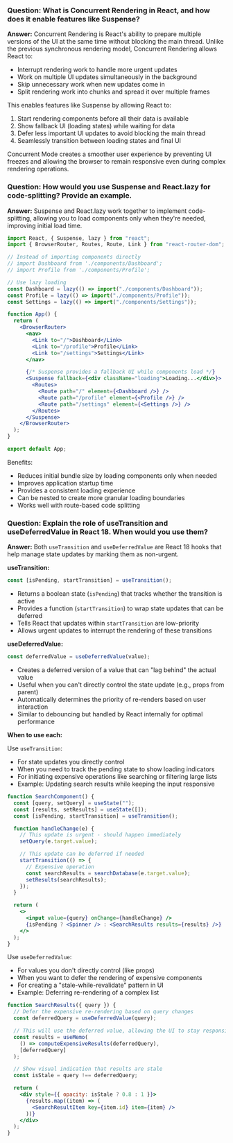 ### Question: What is Concurrent Rendering in React, and how does it enable features like Suspense?

**Answer:**
Concurrent Rendering is React's ability to prepare multiple versions of the UI at the same time without blocking the main thread. Unlike the previous synchronous rendering model, Concurrent Rendering allows React to:

- Interrupt rendering work to handle more urgent updates
- Work on multiple UI updates simultaneously in the background
- Skip unnecessary work when new updates come in
- Split rendering work into chunks and spread it over multiple frames

This enables features like Suspense by allowing React to:

1. Start rendering components before all their data is available
2. Show fallback UI (loading states) while waiting for data
3. Defer less important UI updates to avoid blocking the main thread
4. Seamlessly transition between loading states and final UI

Concurrent Mode creates a smoother user experience by preventing UI freezes and allowing the browser to remain responsive even during complex rendering operations.

### Question: How would you use Suspense and React.lazy for code-splitting? Provide an example.

**Answer:**
Suspense and React.lazy work together to implement code-splitting, allowing you to load components only when they're needed, improving initial load time.

```jsx
import React, { Suspense, lazy } from "react";
import { BrowserRouter, Routes, Route, Link } from "react-router-dom";

// Instead of importing components directly
// import Dashboard from './components/Dashboard';
// import Profile from './components/Profile';

// Use lazy loading
const Dashboard = lazy(() => import("./components/Dashboard"));
const Profile = lazy(() => import("./components/Profile"));
const Settings = lazy(() => import("./components/Settings"));

function App() {
  return (
    <BrowserRouter>
      <nav>
        <Link to="/">Dashboard</Link>
        <Link to="/profile">Profile</Link>
        <Link to="/settings">Settings</Link>
      </nav>

      {/* Suspense provides a fallback UI while components load */}
      <Suspense fallback={<div className="loading">Loading...</div>}>
        <Routes>
          <Route path="/" element={<Dashboard />} />
          <Route path="/profile" element={<Profile />} />
          <Route path="/settings" element={<Settings />} />
        </Routes>
      </Suspense>
    </BrowserRouter>
  );
}

export default App;
```

Benefits:

- Reduces initial bundle size by loading components only when needed
- Improves application startup time
- Provides a consistent loading experience
- Can be nested to create more granular loading boundaries
- Works well with route-based code splitting

### Question: Explain the role of useTransition and useDeferredValue in React 18. When would you use them?

**Answer:**
Both `useTransition` and `useDeferredValue` are React 18 hooks that help manage state updates by marking them as non-urgent.

**useTransition:**

```jsx
const [isPending, startTransition] = useTransition();
```

- Returns a boolean state (`isPending`) that tracks whether the transition is active
- Provides a function (`startTransition`) to wrap state updates that can be deferred
- Tells React that updates within `startTransition` are low-priority
- Allows urgent updates to interrupt the rendering of these transitions

**useDeferredValue:**

```jsx
const deferredValue = useDeferredValue(value);
```

- Creates a deferred version of a value that can "lag behind" the actual value
- Useful when you can't directly control the state update (e.g., props from parent)
- Automatically determines the priority of re-renders based on user interaction
- Similar to debouncing but handled by React internally for optimal performance

**When to use each:**

Use `useTransition`:

- For state updates you directly control
- When you need to track the pending state to show loading indicators
- For initiating expensive operations like searching or filtering large lists
- Example: Updating search results while keeping the input responsive

```jsx
function SearchComponent() {
  const [query, setQuery] = useState("");
  const [results, setResults] = useState([]);
  const [isPending, startTransition] = useTransition();

  function handleChange(e) {
    // This update is urgent - should happen immediately
    setQuery(e.target.value);

    // This update can be deferred if needed
    startTransition(() => {
      // Expensive operation
      const searchResults = searchDatabase(e.target.value);
      setResults(searchResults);
    });
  }

  return (
    <>
      <input value={query} onChange={handleChange} />
      {isPending ? <Spinner /> : <SearchResults results={results} />}
    </>
  );
}
```

Use `useDeferredValue`:

- For values you don't directly control (like props)
- When you want to defer the rendering of expensive components
- For creating a "stale-while-revalidate" pattern in UI
- Example: Deferring re-rendering of a complex list

```jsx
function SearchResults({ query }) {
  // Defer the expensive re-rendering based on query changes
  const deferredQuery = useDeferredValue(query);

  // This will use the deferred value, allowing the UI to stay responsive
  const results = useMemo(
    () => computeExpensiveResults(deferredQuery),
    [deferredQuery]
  );

  // Show visual indication that results are stale
  const isStale = query !== deferredQuery;

  return (
    <div style={{ opacity: isStale ? 0.8 : 1 }}>
      {results.map((item) => (
        <SearchResultItem key={item.id} item={item} />
      ))}
    </div>
  );
}
```
